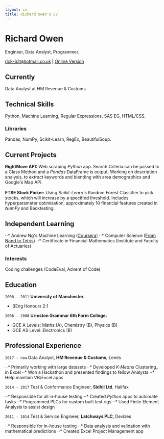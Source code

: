 ```yaml
---
layout: cv
title: Richard Owen's CV
---
```

# Richard Owen
Engineer, Data Analyst, Programmer.

<div id="webaddress">
<a href="rick-62@hotmail.co.uk">rick-62@hotmail.co.uk</a>
  | <a href="https://rick-62.github.io/markdown-cv/">Online Version</a>
</div>


## Currently

Data Analyst at HM Revenue & Customs

## Technical Skills

Python, Machine Learning, Regular Expressions, SAS EG, HTML/CSS.

### Libraries

Pandas, NumPy, Scikit-Learn, RegEx, BeautifulSoup.

## Current Projects

**RightMove API:** 
Web scraping <i>Python</i> app. Search Criteria can be passed to a Class Method and a <i>Pandas</i> DataFrame is output. Working on description analysis, to extract keywords and blending with area demographics and Google's Map API.
<br><br>
**FTSE Stock Picker:** 
Using <i>Scikit-Learn's</i> Random Forest Classifier to pick stocks, which will increase by a specified threshold. Includes hyperparameter optimisation, approximately 10 financial features created in <i>NumPy</i> and Backtesting. 

## Independent Learning

⋅⋅* Andrew Ng's Machine Learning ([Coursera](https://www.coursera.org/learn/machine-learning))
⋅⋅* Computer Science ([From Nand to Tetris](http://nand2tetris.org/))
⋅⋅* Certificate in Financial Mathematics (Institute and Faculty of Actuaries)

### Interests
Coding challenges (CodeEval, Advent of Code)

## Education

`2008 - 2011`
__University of Manchester.__

- BEng Honours 2:1

`2006 - 2008`
__Urmston Grammar 6th Form College.__

- GCE A Levels: Maths (A), Chemistry (B), Physics (B)
- GCE AS Level: Electronics (B)

## Professional Experience

`2017 - now`
Data Analyst, __HM Revenue & Customs__, Leeds

⋅⋅* Primarily working with large datasets
⋅⋅* Developed <i>K-Means</i> Clustering_ in Excel
⋅⋅* Won a Hackathon and presented findings to fellow Analysts
⋅⋅* Help maintain VB/Excel apps

`2014 - 2017`
Test & Conformance Engineer, __Sidhil Ltd__, Halifax

⋅⋅* Responsible for all in-house testing
⋅⋅* Created <i>Python</i> apps to automate tasks
⋅⋅* Programmed PLCs for custom built test rigs
⋅⋅* Used Finite Element Analysis to assist design

`2011 - 2014`
Test & Service Engineer, __Latchways PLC__, Devizes

⋅⋅* Responsible for in-house testing
⋅⋅* Data analysis and validation with mathematical predictions
⋅⋅* Created Excel Project Management app

<!-- ### Footer

Last updated: Jan 2018 -->


